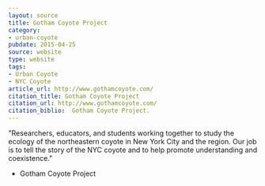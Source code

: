 ```yaml
---
layout: source
title: Gotham Coyote Project
category: 
- urban-coyote
pubdate: 2015-04-25
source: website
type: website
tags:
- Urban Coyote
- NYC Coyote
article_url: http://www.gothamcoyote.com/
citation_title: Gotham Coyote Project
citation_url: http://www.gothamcoyote.com/
citation_biblio:  Gotham Coyote Project. 
---
```

"Researchers, educators, and students working together to study the ecology of the northeastern coyote in New York City and the region. Our job is to tell the story of the NYC coyote and to help promote understanding and coexistence."
  - Gotham Coyote Project 

